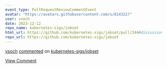 ```yaml
---
event_type: PullRequestReviewCommentEvent
avatar: "https://avatars.githubusercontent.com/u/814322?"
user: vsoch
date: 2023-12-12
repo_name: kubernetes-sigs/jobset
html_url: https://github.com/kubernetes-sigs/jobset/pull/244#discussion_r1424561740
repo_url: https://github.com/kubernetes-sigs/jobset
---
```


<a href='https://github.com/vsoch' target='_blank'>vsoch</a> <a href='https://github.com/kubernetes-sigs/jobset/pull/244#discussion_r1424561740' target='_blank'>commented</a> on <a href='https://github.com/kubernetes-sigs/jobset' target='_blank'>kubernetes-sigs/jobset</a>

<a href='https://github.com/kubernetes-sigs/jobset/pull/244#discussion_r1424561740' target='_blank'>View Comment</a>
